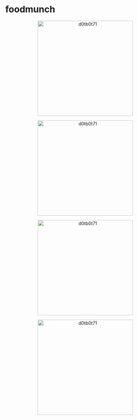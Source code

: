 # foodmunch

<p align="center"> <img src="https://user-images.githubusercontent.com/61940095/135163127-abffa92f-d8c6-42a9-88a3-a80c55177870.png" width="300" alt="d0tb0t71" /> </p>



<p align="center"> <img src="https://user-images.githubusercontent.com/61940095/135675557-32d603d3-bcaa-46be-bbc6-fb06b0d810be.png" width="300" alt="d0tb0t71" /> </p>

<p align="center"> <img src="https://user-images.githubusercontent.com/61940095/135675559-eb2a20bc-20d6-4740-affc-0023bebb0810.png" width="300" alt="d0tb0t71" /> </p>

<p align="center"> <img src="https://user-images.githubusercontent.com/61940095/135675562-6cfd6e82-7ed4-4052-b577-881dab4c6eef.png" width="300" alt="d0tb0t71" /> </p>

